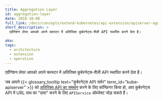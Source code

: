 ```yaml
---
title: Aggregation Layer
id: aggregation-layer
date: 2018-10-08
full_link: /docs/concepts/extend-kubernetes/api-extension/apiserver-aggregation/
short_description: >
  एग्रीगेशन लेयर आपको अपने क्लस्टर में अतिरिक्त कुबेरनेट्स-शैली API स्थापित करने देता है।

aka:
tags:
  - architecture
  - extension
  - operation
---
```


एग्रीगेशन लेयर आपको अपने क्लस्टर में अतिरिक्त कुबेरनेट्स-शैली API स्थापित करने देता है।

<!--more-->

जब आपने {{< glossary_tooltip text="कुबेरनेट्स API सर्वर" term_id="kube-apiserver" >}} को [अतिरिक्त API का समर्थन](/docs/tasks/extend-kubernetes/configure-aggregation-layer/) करने के लिए कॉन्फ़िगर किया हो, आप कुबेरनेट्स API में URL पाथ का "दावा" करने के लिए `APIService` ऑब्जेक्ट जोड़ सकते हैं।
